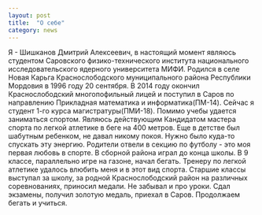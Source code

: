 ```yaml
---
layout: post
title:  "О себе"
category: news
---
```

Я - Шишканов Дмитрий Алексеевич, в настоящий момент являюсь студентом Саровского физико-технического института национального исследовательского ядерного университета МИФИ. 
Родился в селе Новая Карьга Краснослободского муниципального района Республики Мордовия в 1996 году 20 сентября. В 2014 году окончил Краснослободский многопофильный лицей и 
поступил в Саров по направлению Прикладная математика и информатика(ПМ-14). Сейчас я студент 1-го курса магистратуры(ПМИ-18). Помимо учебы удается заниматься спортом.
Являюсь действующим Кандидатом мастера спорта по легкой атлетике в беге на 400 метров. Еще в детстве был шабутным ребенком, не давал никому покоя. Нужно было куда-то спускать эту энергию.
Родители отвели в секцию по футболу - это моя первая любовь в спорте. В сборной района играл до конца школы. В 9 классе, параллельно игре на газоне, начал бегать. Тренеру по легкой атлетике
удалось влюбить меня и в этот вид спорта. Старшие классы выступал за школу, за родной Краснослободский район на различных соревнованиях, приносил медали. Не забывал и про уроки.
Сдал экзамены, получил золотую медаль, приехал в Саров. Продолжаем бегать и учиться.